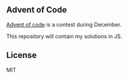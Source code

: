 ## Advent of Code

[Advent of code](https://adventofcode.com/2018/about) is a contest during December.

This repository will contain my solutions in JS.

## License

MIT